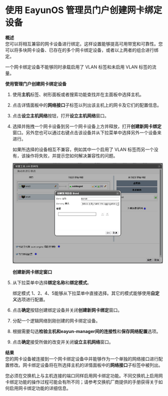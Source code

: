 # 使用 EayunOS 管理员门户创建网卡绑定设备

**概述**<br/>
  您可以将相互兼容的网卡设备进行绑定。这样设置能够提高可用带宽和可靠性。您可以将多块网卡设备、已存在的多个网卡绑定设备，或者以上两者的组合进行绑定。

  一个网卡绑定设备不能够同时承载启用了 VLAN 标签和未启用 VLAN 标签的流量。

**使用管理门户创建网卡绑定设备**

1. 使用**主机**标签、树形面板或者搜索功能查找并在主面板中选择主机。

1. 点击详情面板中的**网络接口**子标签以列出该主机上的网卡及它们的配置信息。

1. 点击**设立主机网络**按钮，打开**设立主机网络**窗口。

1. 选择并拖拽一个网卡设备到另一个网卡设备上方并释放，打开**创建新网卡绑定**窗口。另外您也可以通过右键点击该设备并从下拉菜单中选择另外一个设备来进行。

   如果所选择的设备相互不兼容，例如其中一个启用了 VLAN 标签而另一个没有，该操作将失败，并提示您如何解决兼容性的问题。

   ![创建新网卡绑定窗口](../images/Hosts-Bond_Devices_Window.png)

   **创建新网卡绑定窗口**

1. 从下拉菜单中选择**绑定名称**和**绑定模式**。

   绑定模式 1、2、4、5能够从下拉菜单中直接选择。其它的模式能够使用**自定义**选项进行配置。

1. 点击**确定**按钮创建绑定设备并关闭**创建新网卡绑定**窗口。

1. 分配一个逻辑网络到刚创建的网卡绑定设备。

1. 根据需要勾选**检验主机和eayun-manager间的连接性**和**保存网络配置**选项。

1. 点击**确定**接受所做的改变并关闭**设立主机网络**窗口。

**结果**<br/>
  您的网卡设备被连接到一个网卡绑定设备中并能够作为一个单独的网络接口进行配置修改。网卡绑定设备将在所选择主机的详情面板中的**网络接口**子标签中被列出。

  您必须在交换机上与主机连接的端口同样启用网卡绑定功能。不同交换机上启用网卡绑定功能的操作过程可能会有所不同；请参考交换机厂商提供的手册获得关于如何启用网卡绑定功能的详细信息。

